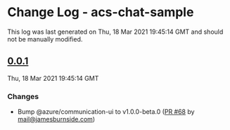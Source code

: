 # Change Log - acs-chat-sample

This log was last generated on Thu, 18 Mar 2021 19:45:14 GMT and should not be manually modified.

<!-- Start content -->

## [0.0.1](https://github.com/azure/communication-ui-sdk/tree/acs-chat-sample_v0.0.1)

Thu, 18 Mar 2021 19:45:14 GMT

### Changes

- Bump @azure/communication-ui to v1.0.0-beta.0 ([PR #68](https://github.com/azure/communication-ui-sdk/pull/68) by mail@jamesburnside.com)
